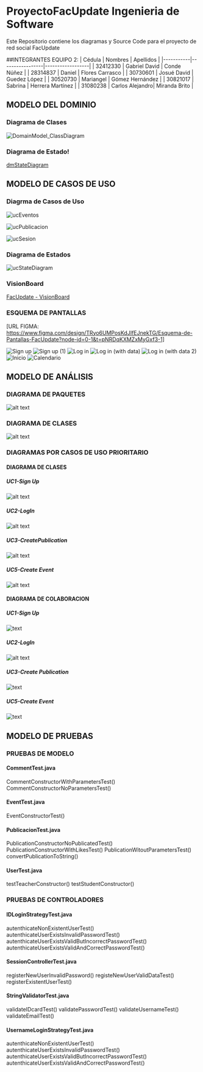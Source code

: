 # ProyectoFacUpdate Ingenieria de Software
Este Repositorio contiene los diagramas y Source Code para el proyecto de red social FacUpdate

##INTEGRANTES EQUIPO 2:
| Cédula    | Nombres         | Apellidos        |
|-----------|-----------------|------------------|
| 32412330  | Gabriel David   | Conde Núñez      |
| 28314837  | Daniel          | Flores Carrasco  |
| 30730601  | Josué David     | Guedez López     |
| 30520730  | Mariangel       | Gómez Hernández  |
| 30821017  | Sabrina         | Herrera Martínez |
| 31080238  | Carlos Alejandro| Miranda Brito    |

## MODELO DEL DOMINIO
  
### Diagrama de Clases
![DomainModel_ClassDiagram](https://github.com/user-attachments/assets/dcf76253-6501-45c2-94f1-017a58aa64de)

### Diagrama de Estado!
[dmStateDiagram](https://github.com/user-attachments/assets/d2c11982-3be7-417f-b64c-6cee1084bb29)

## MODELO DE CASOS DE USO

### Diagrma de Casos de Uso
![ucEventos](docs/scenariosView/uCasesDiagram/ucEventos.png)

![ucPublicacion](docs/scenariosView/uCasesDiagram/ucPublicaciones.png)

![ucSesion](docs/scenariosView/uCasesDiagram/ucSesion.png)

### Diagrama de Estados
![ucStateDiagram](https://github.com/user-attachments/assets/6eadb588-e0ff-4ef4-b9c7-dbfd434835b5)

### VisionBoard
[FacUpdate - VisionBoard](../../Users/danfl/Downloads/Team2_VisionBoard.pptx)

### ESQUEMA DE PANTALLAS

[URL FIGMA: https://www.figma.com/design/TRyo6UMPosKdJIfEJnekTG/Esquema-de-Pantallas-FacUpdate?node-id=0-1&t=pNRDqKXMZxMyGxf3-1]

![Sign up](https://github.com/user-attachments/assets/630c458d-24d3-4171-8d69-7b70e511d4e1)
![Sign up (1)](https://github.com/user-attachments/assets/a33696eb-96db-4cc2-873a-a43d40b0f85b)
![Log in](https://github.com/user-attachments/assets/7a1fe441-e690-4e88-af26-1161ff9151fd)
![Log in (with data)](https://github.com/user-attachments/assets/992df78d-6d7d-4649-a871-5d84516ef59f)
![Log in (with data 2)](https://github.com/user-attachments/assets/aea01649-3f33-4bfd-a13f-418a99fd949f)
![Inicio](https://github.com/user-attachments/assets/1beebb1a-8a72-46ff-9092-29c056dc2c1c)
![Calendario](https://github.com/user-attachments/assets/b9b50285-8dd4-4ba9-85c2-d70a3d0f0aff)

## MODELO DE ANÁLISIS

### DIAGRAMA DE PAQUETES

![alt text](docs/logicalView/analysisView/packageAnalysis/package_diagram.png)

### DIAGRAMA DE CLASES

![alt text](docs/logicalView/analysisView/classAnalysis/class_diagram.png)

### DIAGRAMAS POR CASOS DE USO PRIORITARIO

#### DIAGRAMA DE CLASES
 
##### UC1-Sign Up
![alt text](docs/logicalView/analysisView/usecaseAnalysis/analysisDiagram/analysisDiagram/Images/uc1_signUp.png) 

##### UC2-LogIn
![alt text](docs/logicalView/analysisView/usecaseAnalysis/analysisDiagram/analysisDiagram/Images/uc2_login.png)

##### UC3-CreatePublication
![alt text](docs/logicalView/analysisView/usecaseAnalysis/analysisDiagram/analysisDiagram/Images/uc3_createPublication.png) 

##### UC5-Create Event
![alt text](docs/logicalView/analysisView/usecaseAnalysis/analysisDiagram/analysisDiagram/Images/uc4_createEvent.png)

#### DIAGRAMA DE COLABORACION

##### UC1-Sign Up
![text](docs/logicalView/analysisView/usecaseAnalysis/collaborationDiagram/image/uc1_signUp.png)

##### UC2-LogIn
![alt text](docs/logicalView/analysisView/usecaseAnalysis/collaborationDiagram/image/uc2_login.png)

##### UC3-Create Publication
![text](docs/logicalView/analysisView/usecaseAnalysis/collaborationDiagram/image/uc3_createPublication.png)

##### UC5-Create Event
![text](docs/logicalView/analysisView/usecaseAnalysis/collaborationDiagram/image/uc4_createEvent.png) 
 
## MODELO DE PRUEBAS

### PRUEBAS DE MODELO

#### CommentTest.java 
CommentConstructorWithParametersTest()
CommentConstructorNoParametersTest()
#### EventTest.java 
EventConstructorTest()
#### PublicacionTest.java
PublicationConstructorNoPublicatedTest() 
PublicationConstructorWithLikesTest()
PublicationWitoutParametersTest()
convertPublicationToString() 
#### UserTest.java
testTeacherConstructor()
testStudentConstructor()

### PRUEBAS DE CONTROLADORES

#### IDLoginStrategyTest.java 
autenthicateNonExistentUserTest()
autenthicateUserExistsInvalidPasswordTest()
autenthicateUserExistsValidButIncorrectPasswordTest()
autenthicateUserExistsValidAndCorrectPasswordTest()
#### SessionControllerTest.java
registerNewUserInvalidPassword()
registeNewUserValidDataTest()
registerExistentUserTest() 
#### StringValidatorTest.java
validateIDcardTest()
validatePasswordTest()
validateUsernameTest()
validateEmailTest() 
#### UsernameLoginStrategyTest.java 
autenthicateNonExistentUserTest()
autenthicateUserExistsInvalidPasswordTest()
autenthicateUserExistsValidButIncorrectPasswordTest()
autenthicateUserExistsValidAndCorrectPasswordTest()
